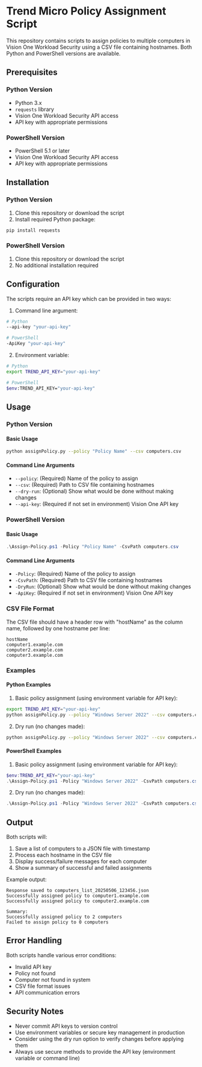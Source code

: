# Trend Micro Policy Assignment Script

This repository contains scripts to assign policies to multiple computers in Vision One Workload Security using a CSV file containing hostnames. Both Python and PowerShell versions are available.

## Prerequisites

### Python Version
- Python 3.x
- `requests` library
- Vision One Workload Security API access
- API key with appropriate permissions

### PowerShell Version
- PowerShell 5.1 or later
- Vision One Workload Security API access
- API key with appropriate permissions

## Installation

### Python Version
1. Clone this repository or download the script
2. Install required Python package:
```bash
pip install requests
```

### PowerShell Version
1. Clone this repository or download the script
2. No additional installation required

## Configuration

The scripts require an API key which can be provided in two ways:

1. Command line argument:
```bash
# Python
--api-key "your-api-key"

# PowerShell
-ApiKey "your-api-key"
```

2. Environment variable:
```bash
# Python
export TREND_API_KEY="your-api-key"

# PowerShell
$env:TREND_API_KEY="your-api-key"
```

## Usage

### Python Version

#### Basic Usage
```bash
python assignPolicy.py --policy "Policy Name" --csv computers.csv
```

#### Command Line Arguments
- `--policy`: (Required) Name of the policy to assign
- `--csv`: (Required) Path to CSV file containing hostnames
- `--dry-run`: (Optional) Show what would be done without making changes
- `--api-key`: (Required if not set in environment) Vision One API key

### PowerShell Version

#### Basic Usage
```powershell
.\Assign-Policy.ps1 -Policy "Policy Name" -CsvPath computers.csv
```

#### Command Line Arguments
- `-Policy`: (Required) Name of the policy to assign
- `-CsvPath`: (Required) Path to CSV file containing hostnames
- `-DryRun`: (Optional) Show what would be done without making changes
- `-ApiKey`: (Required if not set in environment) Vision One API key

### CSV File Format

The CSV file should have a header row with "hostName" as the column name, followed by one hostname per line:

```csv
hostName
computer1.example.com
computer2.example.com
computer3.example.com
```

### Examples

#### Python Examples

1. Basic policy assignment (using environment variable for API key):
```bash
export TREND_API_KEY="your-api-key"
python assignPolicy.py --policy "Windows Server 2022" --csv computers.csv
```

2. Dry run (no changes made):
```bash
python assignPolicy.py --policy "Windows Server 2022" --csv computers.csv --api-key "your-api-key" --dry-run
```

#### PowerShell Examples

1. Basic policy assignment (using environment variable for API key):
```powershell
$env:TREND_API_KEY="your-api-key"
.\Assign-Policy.ps1 -Policy "Windows Server 2022" -CsvPath computers.csv
```

2. Dry run (no changes made):
```powershell
.\Assign-Policy.ps1 -Policy "Windows Server 2022" -CsvPath computers.csv -ApiKey "your-api-key" -DryRun
```

## Output

Both scripts will:
1. Save a list of computers to a JSON file with timestamp
2. Process each hostname in the CSV file
3. Display success/failure messages for each computer
4. Show a summary of successful and failed assignments

Example output:
```
Response saved to computers_list_20250506_123456.json
Successfully assigned policy to computer1.example.com
Successfully assigned policy to computer2.example.com

Summary:
Successfully assigned policy to 2 computers
Failed to assign policy to 0 computers
```

## Error Handling

Both scripts handle various error conditions:
- Invalid API key
- Policy not found
- Computer not found in system
- CSV file format issues
- API communication errors

## Security Notes

- Never commit API keys to version control
- Use environment variables or secure key management in production
- Consider using the dry run option to verify changes before applying them
- Always use secure methods to provide the API key (environment variable or command line)
